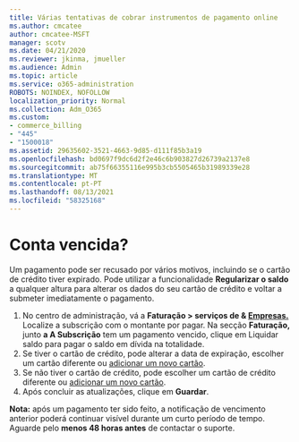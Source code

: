 ```yaml
---
title: Várias tentativas de cobrar instrumentos de pagamento online
ms.author: cmcatee
author: cmcatee-MSFT
manager: scotv
ms.date: 04/21/2020
ms.reviewer: jkinma, jmueller
ms.audience: Admin
ms.topic: article
ms.service: o365-administration
ROBOTS: NOINDEX, NOFOLLOW
localization_priority: Normal
ms.collection: Adm_O365
ms.custom:
- commerce_billing
- "445"
- "1500018"
ms.assetid: 29635602-3521-4663-9d85-d111f85b3a19
ms.openlocfilehash: bd0697f9dc6d2f2e46c6b903827d26739a2137e8
ms.sourcegitcommit: ab75f66355116e995b3cb5505465b31989339e28
ms.translationtype: MT
ms.contentlocale: pt-PT
ms.lasthandoff: 08/13/2021
ms.locfileid: "58325168"
---
```

# <a name="past-due-account"></a>Conta vencida?

Um pagamento pode ser recusado por vários motivos, incluindo se o cartão de crédito tiver expirado. Pode utilizar a funcionalidade **Regularizar o saldo** a qualquer altura para alterar os dados do seu cartão de crédito e voltar a submeter imediatamente o pagamento.

1. No centro de administração, vá a **Faturação > serviços de & [Empresas.](https://go.microsoft.com/fwlink/p/?linkid=842054)**
Localize a subscrição com o montante por pagar. Na secção **Faturação,** junto **a A Subscrição** tem  um pagamento vencido, clique em Liquidar saldo para pagar o saldo em dívida na totalidade.
2. Se tiver o cartão de crédito, pode alterar a data de expiração, escolher um cartão diferente ou [adicionar um novo cartão](https://docs.microsoft.com/microsoft-365/commerce/billing-and-payments/manage-payment-methods).
3. Se não tiver o cartão de crédito, pode escolher um cartão de crédito diferente ou [adicionar um novo cartão](https://docs.microsoft.com/microsoft-365/commerce/billing-and-payments/manage-payment-methods).
4. Após concluir as atualizações, clique em **Guardar**.

**Nota:** após um pagamento ter sido feito, a notificação de vencimento anterior poderá continuar visível durante um curto período de tempo. Aguarde pelo **menos 48 horas antes** de contactar o suporte.
